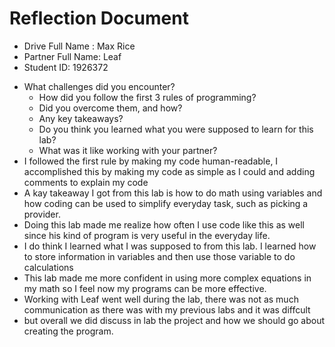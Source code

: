 # Reflection Document

* Drive Full Name  : Max Rice
* Partner Full Name: Leaf
* Student ID:  1926372

- What challenges did you encounter? 
   - How did you follow the first 3 rules of programming?
   - Did you overcome them, and how? 
   - Any key takeaways? 
   - Do you think you learned what you were supposed to learn for this lab? 
   - What was it like working with your partner?
- I followed the first rule by making my code human-readable, I accomplished this by making my code as simple as I could and adding comments to explain my code
- A kay takeaway I got from this lab is how to do math using variables and how coding can be used to simplify everyday task, such as picking a provider.
- Doing this lab made me realize how often I use code like this as well since his kind of program is very useful in the everyday life.
- I do think I learned what I was supposed to from this lab. I learned how to store information in variables and then use those variable to do calculations
- This lab made me more confident in using more complex equations in my math so I feel now my programs can be more effective.
- Working with Leaf went well during the lab, there was not as much communication as there was with my previous labs and it was diffcult
- but overall we did discuss in lab the project and how we should go about creating the program.



